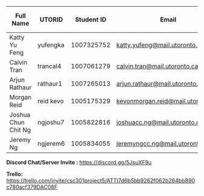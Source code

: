 | Full Name | UTORID | Student ID | Email | Best Way to Contact | Discord Username |
|-----------|--------|------------|-------|---------------------|------------------ |
| Katty Yu Feng | yufengka | 1007325752 | katty.yufeng@mail.utoronto.ca | discord | kyu #7255 |
| Calvin Tran | trancal4 | 1007061279 | calvin.tran@mail.utoronto.ca | discord | bluestriker78#0222 |
| Arjun Rathaur | rathaur1 | 1007265013 | arjun.rathaur@mail.utoronto.ca | discord | Arjunn_#4025 |
| Morgan Reid | reid kevo | 1005175329 | kevonmorgan.reid@mail.utoronto.ca | discord | Hotline#9938 |
| Joshua Chun Chit Ng | ngjoshu7 | 1005822816 | joshuacc.ng@mail.utoronto.ca | discord | fully_cooked_turkey#9233 |
| Jeremy Ng| ngjerem6| 1005834055| jeremyngcc.ng@mail.utoronto.ca| discord| JCC#3828 |

**Discord Chat/Server Invite :** https://discord.gg/5JsuXF9u 

**Trello:** https://trello.com/invite/csc301project5/ATTI7d6b5bb9262f062b264bb890c780acf379DAC08F
